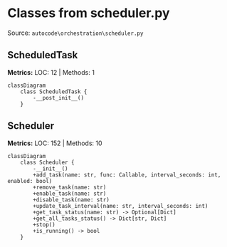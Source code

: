 # Classes from scheduler.py

Source: `autocode\orchestration\scheduler.py`

## ScheduledTask

**Metrics:** LOC: 12 | Methods: 1

```mermaid
classDiagram
    class ScheduledTask {
        -__post_init__()
    }

```

## Scheduler

**Metrics:** LOC: 152 | Methods: 10

```mermaid
classDiagram
    class Scheduler {
        -__init__()
        +add_task(name: str, func: Callable, interval_seconds: int, enabled: bool)
        +remove_task(name: str)
        +enable_task(name: str)
        +disable_task(name: str)
        +update_task_interval(name: str, interval_seconds: int)
        +get_task_status(name: str) -> Optional[Dict]
        +get_all_tasks_status() -> Dict[str, Dict]
        +stop()
        +is_running() -> bool
    }

```

